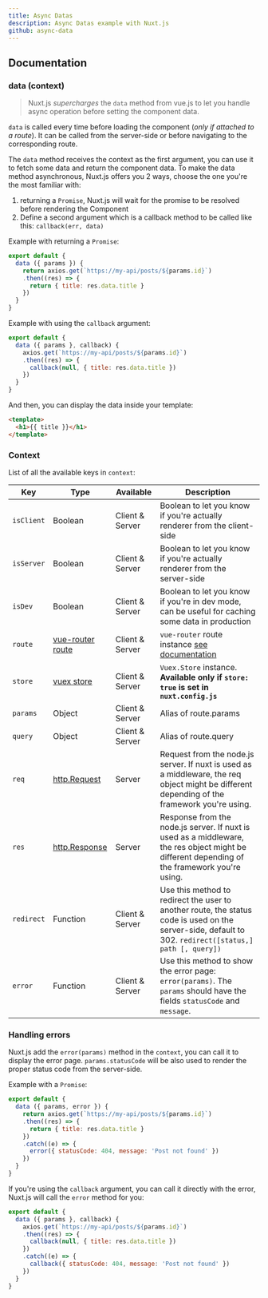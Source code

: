 ```yaml
---
title: Async Datas
description: Async Datas example with Nuxt.js
github: async-data
---
```


## Documentation

### data (context)

> Nuxt.js *supercharges* the `data` method from vue.js to let you handle async operation before setting the component data.

`data` is called every time before loading the component (*only if attached to a route*). It can be called from the server-side or before navigating to the corresponding route.

The `data` method receives the context as the first argument, you can use it to fetch some data and return the component data. To make the data method asynchronous, Nuxt.js offers you 2 ways, choose the one you're the most familiar with:

1. returning a `Promise`, Nuxt.js will wait for the promise to be resolved before rendering the Component
2. Define a second argument which is a callback method to be called like this: `callback(err, data)`

Example with returning a `Promise`:
```js
export default {
  data ({ params }) {
    return axios.get(`https://my-api/posts/${params.id}`)
    .then((res) => {
      return { title: res.data.title }
    })
  }
}
```

Example with using the `callback` argument:
```js
export default {
  data ({ params }, callback) {
    axios.get(`https://my-api/posts/${params.id}`)
    .then((res) => {
      callback(null, { title: res.data.title })
    })
  }
}
```

And then, you can display the data inside your template:

```html
<template>
  <h1>{{ title }}</h1>
</template>
```

### Context

List of all the available keys in `context`:

| Key | Type | Available | Description |
|-----|------|--------------|-------------|
| `isClient` | Boolean | Client & Server | Boolean to let you know if you're actually renderer from the client-side |
| `isServer` | Boolean | Client & Server | Boolean to let you know if you're actually renderer from the server-side |
| `isDev` | Boolean | Client & Server | Boolean to let you know if you're in dev mode, can be useful for caching some data in production |
| `route` | [vue-router route](https://router.vuejs.org/en/api/route-object.html) | Client & Server | `vue-router` route instance [see documentation](https://router.vuejs.org/en/api/route-object.html) |
| `store` | [vuex store](http://vuex.vuejs.org/en/api.html#vuexstore-instance-properties) | Client & Server | `Vuex.Store` instance. **Available only if `store: true` is set in `nuxt.config.js`** |
| `params` | Object | Client & Server | Alias of route.params |
| `query` | Object | Client & Server | Alias of route.query |
| `req` | [http.Request](https://nodejs.org/api/http.html#http_class_http_incomingmessage) | Server | Request from the node.js server. If nuxt is used as a middleware, the req object might be different depending of the framework you're using. |
| `res` | [http.Response](https://nodejs.org/api/http.html#http_class_http_serverresponse) | Server | Response from the node.js server. If nuxt is used as a middleware, the res object might be different depending of the framework you're using. |
| `redirect` | Function | Client & Server | Use this method to redirect the user to another route, the status code is used on the server-side, default to 302. `redirect([status,] path [, query])` |
| `error` | Function | Client & Server | Use this method to show the error page: `error(params)`. The `params` should have the fields `statusCode` and `message`. |

### Handling errors

Nuxt.js add the `error(params)` method in the `context`, you can call it to display the error page. `params.statusCode` will be also used to render the proper status code from the server-side.

Example with a `Promise`:
```js
export default {
  data ({ params, error }) {
    return axios.get(`https://my-api/posts/${params.id}`)
    .then((res) => {
      return { title: res.data.title }
    })
    .catch((e) => {
      error({ statusCode: 404, message: 'Post not found' })
    })
  }
}
```

If you're using the `callback` argument, you can call it directly with the error, Nuxt.js will call the `error` method for you:
```js
export default {
  data ({ params }, callback) {
    axios.get(`https://my-api/posts/${params.id}`)
    .then((res) => {
      callback(null, { title: res.data.title })
    })
    .catch((e) => {
      callback({ statusCode: 404, message: 'Post not found' })
    })
  }
}
```
